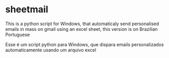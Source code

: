 # sheetmail
This is a python script for Windows, that automaticaly send personalised emails in mass on gmail using an excel sheet, this version is on Brazilian Portuguese

Esse é um script python para Windows, que dispara emails personalizados automaticamente usando um arquivo excel
